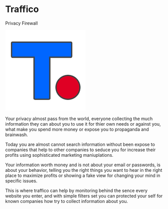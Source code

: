 # Traffico
Privacy Firewall

![alt text](https://raw.githubusercontent.com/proxytype/Traffico/master/assets/logo-256.png)

Your privacy almost pass from the world, everyone collecting the much information they can about you to use it for thier own needs or against you, what make you spend more money or expose you to propaganda and brainwash.

Today you are almost cannot search information without been expose to companies that help to other companies to seduce you for increase their profits using sophisticated marketing maniuplations.

Your information worth money and is not about your email or passwords, is about your behavior, telling you the right things you want to hear in the right place to maximize profits or showing a fake view for changing your mind in specific issues.

This is where traffico can help by monitoring behind the sence every website you enter, and with simple filters set you can protected your self for known companies how try to collect information about you.
